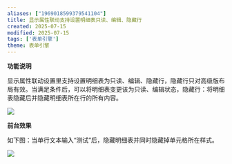 ```yaml
---
aliases: ["1969018599379541104"]
title: 显示属性联动支持设置明细表只读、编辑、隐藏行
created: 2025-07-15
modified: 2025-07-15
tags: ['表单引擎']
theme: 表单引擎
---
```


**功能说明**

显示属性联动设置里支持设置明细表为只读、编辑、隐藏行，隐藏行只对高级版布局有效。当满足条件后，可以将明细表变更该为只读、编辑状态，隐藏行：将明细表隐藏后并隐藏明细表所在行的所有内容。

![](https://myhelpdoc.oss-cn-heyuan.aliyuncs.com/mdimages/fa4cb01bb52aa6ff59dffb9618100a6b.jpg)

**前台效果**

如下图：当单行文本输入“测试”后，隐藏明细表并同时隐藏掉单元格所在样式。

![](https://myhelpdoc.oss-cn-heyuan.aliyuncs.com/mdimages/86195094a9ca056f0ad679a6501582af.jpg)

